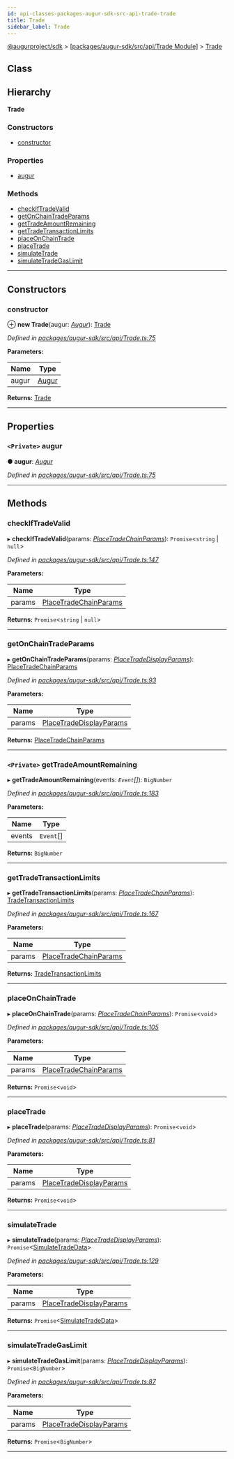 ```yaml
---
id: api-classes-packages-augur-sdk-src-api-trade-trade
title: Trade
sidebar_label: Trade
---
```


[@augurproject/sdk](api-readme.md) > [[packages/augur-sdk/src/api/Trade Module]](api-modules-packages-augur-sdk-src-api-trade-module.md) > [Trade](api-classes-packages-augur-sdk-src-api-trade-trade.md)

## Class

## Hierarchy

**Trade**

### Constructors

* [constructor](api-classes-packages-augur-sdk-src-api-trade-trade.md#constructor)

### Properties

* [augur](api-classes-packages-augur-sdk-src-api-trade-trade.md#augur)

### Methods

* [checkIfTradeValid](api-classes-packages-augur-sdk-src-api-trade-trade.md#checkiftradevalid)
* [getOnChainTradeParams](api-classes-packages-augur-sdk-src-api-trade-trade.md#getonchaintradeparams)
* [getTradeAmountRemaining](api-classes-packages-augur-sdk-src-api-trade-trade.md#gettradeamountremaining)
* [getTradeTransactionLimits](api-classes-packages-augur-sdk-src-api-trade-trade.md#gettradetransactionlimits)
* [placeOnChainTrade](api-classes-packages-augur-sdk-src-api-trade-trade.md#placeonchaintrade)
* [placeTrade](api-classes-packages-augur-sdk-src-api-trade-trade.md#placetrade)
* [simulateTrade](api-classes-packages-augur-sdk-src-api-trade-trade.md#simulatetrade)
* [simulateTradeGasLimit](api-classes-packages-augur-sdk-src-api-trade-trade.md#simulatetradegaslimit)

---

## Constructors

<a id="constructor"></a>

###  constructor

⊕ **new Trade**(augur: *[Augur](api-classes-packages-augur-sdk-src-augur-augur.md)*): [Trade](api-classes-packages-augur-sdk-src-api-trade-trade.md)

*Defined in [packages/augur-sdk/src/api/Trade.ts:75](https://github.com/AugurProject/augur/blob/0ea8996003/packages/augur-sdk/src/api/Trade.ts#L75)*

**Parameters:**

| Name | Type |
| ------ | ------ |
| augur | [Augur](api-classes-packages-augur-sdk-src-augur-augur.md) |

**Returns:** [Trade](api-classes-packages-augur-sdk-src-api-trade-trade.md)

___

## Properties

<a id="augur"></a>

### `<Private>` augur

**● augur**: *[Augur](api-classes-packages-augur-sdk-src-augur-augur.md)*

*Defined in [packages/augur-sdk/src/api/Trade.ts:75](https://github.com/AugurProject/augur/blob/0ea8996003/packages/augur-sdk/src/api/Trade.ts#L75)*

___

## Methods

<a id="checkiftradevalid"></a>

###  checkIfTradeValid

▸ **checkIfTradeValid**(params: *[PlaceTradeChainParams](api-interfaces-packages-augur-sdk-src-api-trade-placetradechainparams.md)*): `Promise`<`string` \| `null`>

*Defined in [packages/augur-sdk/src/api/Trade.ts:147](https://github.com/AugurProject/augur/blob/0ea8996003/packages/augur-sdk/src/api/Trade.ts#L147)*

**Parameters:**

| Name | Type |
| ------ | ------ |
| params | [PlaceTradeChainParams](api-interfaces-packages-augur-sdk-src-api-trade-placetradechainparams.md) |

**Returns:** `Promise`<`string` \| `null`>

___
<a id="getonchaintradeparams"></a>

###  getOnChainTradeParams

▸ **getOnChainTradeParams**(params: *[PlaceTradeDisplayParams](api-interfaces-packages-augur-sdk-src-api-trade-placetradedisplayparams.md)*): [PlaceTradeChainParams](api-interfaces-packages-augur-sdk-src-api-trade-placetradechainparams.md)

*Defined in [packages/augur-sdk/src/api/Trade.ts:93](https://github.com/AugurProject/augur/blob/0ea8996003/packages/augur-sdk/src/api/Trade.ts#L93)*

**Parameters:**

| Name | Type |
| ------ | ------ |
| params | [PlaceTradeDisplayParams](api-interfaces-packages-augur-sdk-src-api-trade-placetradedisplayparams.md) |

**Returns:** [PlaceTradeChainParams](api-interfaces-packages-augur-sdk-src-api-trade-placetradechainparams.md)

___
<a id="gettradeamountremaining"></a>

### `<Private>` getTradeAmountRemaining

▸ **getTradeAmountRemaining**(events: *`Event`[]*): `BigNumber`

*Defined in [packages/augur-sdk/src/api/Trade.ts:183](https://github.com/AugurProject/augur/blob/0ea8996003/packages/augur-sdk/src/api/Trade.ts#L183)*

**Parameters:**

| Name | Type |
| ------ | ------ |
| events | `Event`[] |

**Returns:** `BigNumber`

___
<a id="gettradetransactionlimits"></a>

###  getTradeTransactionLimits

▸ **getTradeTransactionLimits**(params: *[PlaceTradeChainParams](api-interfaces-packages-augur-sdk-src-api-trade-placetradechainparams.md)*): [TradeTransactionLimits](api-interfaces-packages-augur-sdk-src-api-trade-tradetransactionlimits.md)

*Defined in [packages/augur-sdk/src/api/Trade.ts:167](https://github.com/AugurProject/augur/blob/0ea8996003/packages/augur-sdk/src/api/Trade.ts#L167)*

**Parameters:**

| Name | Type |
| ------ | ------ |
| params | [PlaceTradeChainParams](api-interfaces-packages-augur-sdk-src-api-trade-placetradechainparams.md) |

**Returns:** [TradeTransactionLimits](api-interfaces-packages-augur-sdk-src-api-trade-tradetransactionlimits.md)

___
<a id="placeonchaintrade"></a>

###  placeOnChainTrade

▸ **placeOnChainTrade**(params: *[PlaceTradeChainParams](api-interfaces-packages-augur-sdk-src-api-trade-placetradechainparams.md)*): `Promise`<`void`>

*Defined in [packages/augur-sdk/src/api/Trade.ts:105](https://github.com/AugurProject/augur/blob/0ea8996003/packages/augur-sdk/src/api/Trade.ts#L105)*

**Parameters:**

| Name | Type |
| ------ | ------ |
| params | [PlaceTradeChainParams](api-interfaces-packages-augur-sdk-src-api-trade-placetradechainparams.md) |

**Returns:** `Promise`<`void`>

___
<a id="placetrade"></a>

###  placeTrade

▸ **placeTrade**(params: *[PlaceTradeDisplayParams](api-interfaces-packages-augur-sdk-src-api-trade-placetradedisplayparams.md)*): `Promise`<`void`>

*Defined in [packages/augur-sdk/src/api/Trade.ts:81](https://github.com/AugurProject/augur/blob/0ea8996003/packages/augur-sdk/src/api/Trade.ts#L81)*

**Parameters:**

| Name | Type |
| ------ | ------ |
| params | [PlaceTradeDisplayParams](api-interfaces-packages-augur-sdk-src-api-trade-placetradedisplayparams.md) |

**Returns:** `Promise`<`void`>

___
<a id="simulatetrade"></a>

###  simulateTrade

▸ **simulateTrade**(params: *[PlaceTradeDisplayParams](api-interfaces-packages-augur-sdk-src-api-trade-placetradedisplayparams.md)*): `Promise`<[SimulateTradeData](api-interfaces-packages-augur-sdk-src-api-trade-simulatetradedata.md)>

*Defined in [packages/augur-sdk/src/api/Trade.ts:129](https://github.com/AugurProject/augur/blob/0ea8996003/packages/augur-sdk/src/api/Trade.ts#L129)*

**Parameters:**

| Name | Type |
| ------ | ------ |
| params | [PlaceTradeDisplayParams](api-interfaces-packages-augur-sdk-src-api-trade-placetradedisplayparams.md) |

**Returns:** `Promise`<[SimulateTradeData](api-interfaces-packages-augur-sdk-src-api-trade-simulatetradedata.md)>

___
<a id="simulatetradegaslimit"></a>

###  simulateTradeGasLimit

▸ **simulateTradeGasLimit**(params: *[PlaceTradeDisplayParams](api-interfaces-packages-augur-sdk-src-api-trade-placetradedisplayparams.md)*): `Promise`<`BigNumber`>

*Defined in [packages/augur-sdk/src/api/Trade.ts:87](https://github.com/AugurProject/augur/blob/0ea8996003/packages/augur-sdk/src/api/Trade.ts#L87)*

**Parameters:**

| Name | Type |
| ------ | ------ |
| params | [PlaceTradeDisplayParams](api-interfaces-packages-augur-sdk-src-api-trade-placetradedisplayparams.md) |

**Returns:** `Promise`<`BigNumber`>

___

